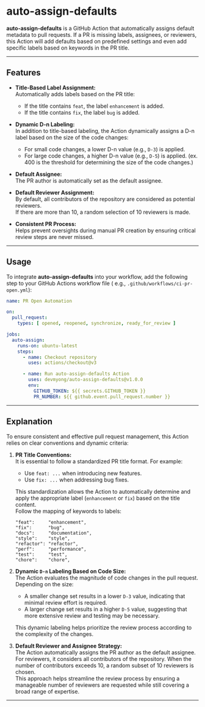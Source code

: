 # auto-assign-defaults

**auto-assign-defaults** is a GitHub Action that automatically assigns default metadata to pull requests. If a PR is
missing labels, assignees, or reviewers, this Action will add defaults based on predefined settings and even add
specific labels based on keywords in the PR title.

---

## Features

- **Title-Based Label Assignment:**  
  Automatically adds labels based on the PR title:
    - If the title contains `feat`, the label `enhancement` is added.
    - If the title contains `fix`, the label `bug` is added.

- **Dynamic D-n Labeling:**  
  In addition to title-based labeling, the Action dynamically assigns a D-n label based on the size of the code changes:
  - For small code changes, a lower D-n value (e.g., `D-3`) is applied.
  - For large code changes, a higher D-n value (e.g., `D-5`) is applied. 
  (ex. 400 is the threshold for determining the size of the code changes.)

- **Default Assignee:**  
  The PR author is automatically set as the default assignee.

- **Default Reviewer Assignment:**  
  By default, all contributors of the repository are considered as potential reviewers.  
  If there are more than 10, a random selection of 10 reviewers is made.

- **Consistent PR Process:**  
  Helps prevent oversights during manual PR creation by ensuring critical review steps are never missed.

---

## Usage

To integrate **auto-assign-defaults** into your workflow, add the following step to your GitHub Actions workflow file (
e.g., `.github/workflows/ci-pr-open.yml`):

```yaml
name: PR Open Automation

on:
  pull_request:
    types: [ opened, reopened, synchronize, ready_for_review ]

jobs:
  auto-assign:
    runs-on: ubuntu-latest
    steps:
      - name: Checkout repository
        uses: actions/checkout@v3

      - name: Run auto-assign-defaults Action
        uses: devmyong/auto-assign-defaults@v1.0.0
        env:
          GITHUB_TOKEN: ${{ secrets.GITHUB_TOKEN }}
          PR_NUMBER: ${{ github.event.pull_request.number }}
```

---

## Explanation

To ensure consistent and effective pull request management, this Action relies on clear conventions and dynamic criteria:

1. **PR Title Conventions:**  
   It is essential to follow a standardized PR title format. For example:
   - Use `feat: ...` when introducing new features.
   - Use `fix: ...` when addressing bug fixes.  
    
   This standardization allows the Action to automatically determine and apply the appropriate label (`enhancement` or `fix`) based on the title content.  
   Follow the mapping of keywords to labels:

    ```
   "feat":     "enhancement",
   "fix":      "bug",
   "docs":     "documentation",
   "style":    "style",
   "refactor": "refactor",
   "perf":     "performance",
   "test":     "test",
   "chore":    "chore",
   ```

2. **Dynamic `D-n` Labeling Based on Code Size:**  
   The Action evaluates the magnitude of code changes in the pull request. Depending on the size:
   - A smaller change set results in a lower `D-3` value, indicating that minimal review effort is required.
   - A larger change set results in a higher `D-5` value, suggesting that more extensive review and testing may be necessary.  
   
   This dynamic labeling helps prioritize the review process according to the complexity of the changes.

3. **Default Reviewer and Assignee Strategy:**  
   The Action automatically assigns the PR author as the default assignee. For reviewers, it considers all contributors of the repository. When the number of contributors exceeds 10, a random subset of 10 reviewers is chosen.  
   This approach helps streamline the review process by ensuring a manageable number of reviewers are requested while still covering a broad range of expertise.

---